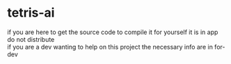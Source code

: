 # tetris-ai  
if you are here to get the source code to compile it for yourself it is in app do not distribute  
if you are a dev wanting to help on this project the necessary info are in for-dev

